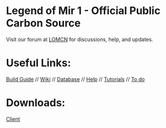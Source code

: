 # Legend of Mir 1 - Official Public Carbon Source

Visit our forum at [LOMCN](https://www.lomcn.net/forum/forums/mir1/) for discussions, help, and updates.

# Useful Links:

[Build Guide](https://www.lomcn.net/forum/threads/carbon-source-files-downloads-build-guide.111603/) //
[Wiki](https://www.lomcn.net/wiki/index.php/Carbon) //
[Database](https://github.com/Suprcode/Crystal.Database) //
[Help](https://www.lomcn.net/forum/forums/carbon-help.842/) //
[Tutorials](https://www.lomcn.net/forum/forums/carbon-tutorials.839/) //
[To do](https://docs.google.com/spreadsheets/d/1Umsfg1AFYP_TZytO3lsEl12N-2LHtOGDMWxYe7I-e08/edit)

# Downloads:

[Client](https://mirfiles.com/resources/mir2/users/Jev/Mir1/Client.rar)
